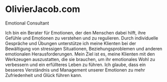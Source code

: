 # OlivierJacob.com
Emotional Consultant

Ich bin ein Berater für Emotionen, der den Menschen dabei hilft, ihre Gefühle und Emotionen zu verstehen und zu regulieren. Durch individuelle Gespräche und Übungen unterstütze ich meine Klienten bei der Bewältigung von stressigen Situationen, Beziehungsproblemen und anderen emotionalen Herausforderungen. Mein Ziel ist es, meine Klienten mit den Werkzeugen auszustatten, die sie brauchen, um ihr emotionales Wohl zu verbessern und ein erfüllteres Leben zu führen. Ich glaube, dass ein besseres Verständnis und Management unserer Emotionen zu mehr Zufriedenheit und Glück führen kann.
